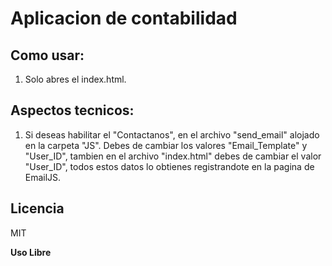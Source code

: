 # Aplicacion de contabilidad

## Como usar:

1. Solo abres el index.html.

## Aspectos tecnicos:

1. Si deseas habilitar el "Contactanos", en el archivo "send_email" alojado en la carpeta "JS". Debes de cambiar los valores "Email_Template" y "User_ID", tambien en el archivo "index.html" debes de cambiar el valor "User_ID", todos estos datos lo obtienes registrandote en la pagina de EmailJS.

## Licencia

MIT

**Uso Libre**